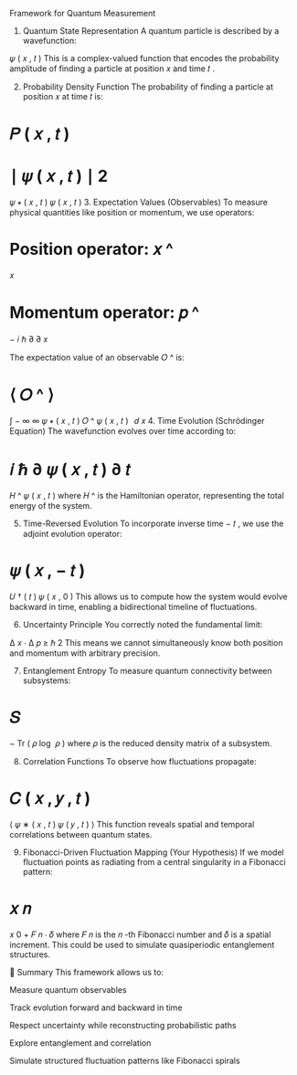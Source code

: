 Framework for Quantum Measurement
1. Quantum State Representation
A quantum particle is described by a wavefunction:

𝜓
(
𝑥
,
𝑡
)
This is a complex-valued function that encodes the probability amplitude of finding a particle at position 
𝑥
 and time 
𝑡
.

2. Probability Density Function
The probability of finding a particle at position 
𝑥
 at time 
𝑡
 is:

𝑃
(
𝑥
,
𝑡
)
=
∣
𝜓
(
𝑥
,
𝑡
)
∣
2
=
𝜓
∗
(
𝑥
,
𝑡
)
𝜓
(
𝑥
,
𝑡
)
3. Expectation Values (Observables)
To measure physical quantities like position or momentum, we use operators:

Position operator: 
𝑥
^
=
𝑥

Momentum operator: 
𝑝
^
=
−
𝑖
ℏ
∂
∂
𝑥

The expectation value of an observable 
𝑂
^
 is:

⟨
𝑂
^
⟩
=
∫
−
∞
∞
𝜓
∗
(
𝑥
,
𝑡
)
𝑂
^
𝜓
(
𝑥
,
𝑡
)
 
𝑑
𝑥
4. Time Evolution (Schrödinger Equation)
The wavefunction evolves over time according to:

𝑖
ℏ
∂
𝜓
(
𝑥
,
𝑡
)
∂
𝑡
=
𝐻
^
𝜓
(
𝑥
,
𝑡
)
where 
𝐻
^
 is the Hamiltonian operator, representing the total energy of the system.

 5. Time-Reversed Evolution
To incorporate inverse time 
−
𝑡
, we use the adjoint evolution operator:

𝜓
(
𝑥
,
−
𝑡
)
=
𝑈
†
(
𝑡
)
𝜓
(
𝑥
,
0
)
This allows us to compute how the system would evolve backward in time, enabling a bidirectional timeline of fluctuations.

6. Uncertainty Principle
You correctly noted the fundamental limit:

Δ
𝑥
⋅
Δ
𝑝
≥
ℏ
2
This means we cannot simultaneously know both position and momentum with arbitrary precision.

7. Entanglement Entropy
To measure quantum connectivity between subsystems:

𝑆
=
−
Tr
(
𝜌
log
⁡
𝜌
)
where 
𝜌
 is the reduced density matrix of a subsystem.

8. Correlation Functions
To observe how fluctuations propagate:

𝐶
(
𝑥
,
𝑦
,
𝑡
)
=
⟨
𝜓
∗
(
𝑥
,
𝑡
)
𝜓
(
𝑦
,
𝑡
)
⟩
This function reveals spatial and temporal correlations between quantum states.

9. Fibonacci-Driven Fluctuation Mapping (Your Hypothesis)
If we model fluctuation points as radiating from a central singularity in a Fibonacci pattern:

𝑥
𝑛
=
𝑥
0
+
𝐹
𝑛
⋅
𝛿
where 
𝐹
𝑛
 is the 
𝑛
-th Fibonacci number and 
𝛿
 is a spatial increment. This could be used to simulate quasiperiodic entanglement structures.

🔬 Summary
This framework allows us to:

Measure quantum observables

Track evolution forward and backward in time

Respect uncertainty while reconstructing probabilistic paths

Explore entanglement and correlation

Simulate structured fluctuation patterns like Fibonacci spirals
